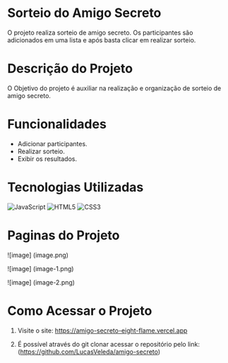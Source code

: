 # Sorteio do Amigo Secreto

O projeto realiza  sorteio de amigo secreto. Os participantes são adicionados em uma lista e após basta clicar em realizar sorteio.

# Descrição do Projeto

O Objetivo do projeto é auxiliar na realização e organização de sorteio de amigo secreto.

# Funcionalidades

- Adicionar participantes.
- Realizar sorteio.
- Exibir os resultados.

# Tecnologias Utilizadas

![JavaScript](https://img.shields.io/badge/javascript-%23323330.svg?style=for-the-badge&logo=javascript&logoColor=%23F7DF1E)
![HTML5](https://img.shields.io/badge/html5-%23E34F26.svg?style=for-the-badge&logo=html5&logoColor=white) ![CSS3](https://img.shields.io/badge/css3-%231572B6.svg?style=for-the-badge&logo=css3&logoColor=white)

# Paginas do Projeto

![image] (image.png)

![image] (image-1.png)

![image] (image-2.png)

# Como Acessar o Projeto

1. Visite o site: https://amigo-secreto-eight-flame.vercel.app

2. É possível através do git clonar acessar o repositório pelo link: (https://github.com/LucasVeleda/amigo-secreto)
